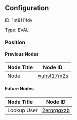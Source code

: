 # 
## Configuration
ID:  1nt8111fdv

Type: EVAL 








### Position

#### Previous Nodes
| Node Title | Node ID |
| :------------- | ------------ |
| Node | [wuhst17m2s](./wuhst17m2s.md) | 
 
 #### Future Nodes
| Node Title | Node ID |
| :------------- | ------------ |
| Lookup User |[2ernrgqxzb](./2ernrgqxzb.md) | 
